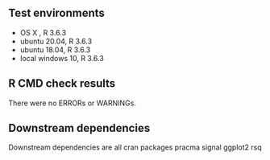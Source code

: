 ## Test environments
* OS X , R 3.6.3
* ubuntu 20.04, R 3.6.3
* ubuntu 18.04, R 3.6.3
* local windows 10, R 3.6.3

## R CMD check results
There were no ERRORs or WARNINGs.


## Downstream dependencies
Downstream dependencies are all cran packages
pracma
signal
ggplot2
rsq
